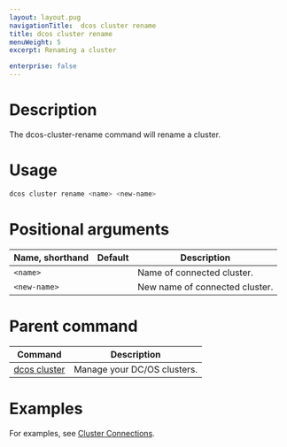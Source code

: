 ```yaml
---
layout: layout.pug
navigationTitle:  dcos cluster rename
title: dcos cluster rename
menuWeight: 5
excerpt: Renaming a cluster

enterprise: false
---
```


<!-- The source repo for this topic is https://github.com/dcos/dcos-docs -->


# Description
The dcos-cluster-rename command will rename a cluster.

# Usage

```bash
dcos cluster rename <name> <new-name>
```

# Positional arguments

| Name, shorthand | Default | Description |
|---------|-------------|-------------|
| `<name>`   |             | Name of connected cluster. |
| `<new-name>`   |             | New name of connected cluster. |

# Parent command

| Command | Description |
|---------|-------------|
| [dcos cluster](/1.12/cli/command-reference/dcos-cluster/) | Manage your DC/OS clusters. |

# Examples
For examples, see [Cluster Connections](/1.11/administering-clusters/multiple-clusters/cluster-connections/).
